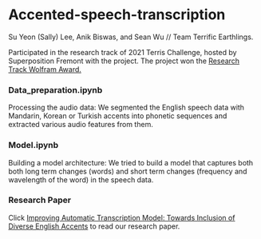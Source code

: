# Accented-speech-transcription

Su Yeon (Sally) Lee, Anik Biswas, and Sean Wu // Team Terrific Earthlings.

Participated in the research track of 2021 Terris Challenge, hosted by Superposition Fremont with the project. The project won the [Research Track Wolfram Award.](https://drive.google.com/file/d/1HFEIJqwKNkX8MzAP17WceYxLJjWbZ-Ik/view?usp=sharing)

### Data_preparation.ipynb

Processing the audio data: We segmented the English speech data with Mandarin, Korean or Turkish accents into phonetic sequences and extracted various audio features from them.

### Model.ipynb

Building a model architecture: We tried to build a model that captures both both long term changes (words) and short term changes (frequency and wavelength of the word) in the speech data.


### Research Paper

Click [Improving Automatic Transcription Model: Towards Inclusion of Diverse English Accents](https://docs.google.com/document/d/13uek6WLQc6XkAQAWf21ybCecoP0JXFBMnii-Lt1_NMM/edit?usp=sharing) to read our research paper.


